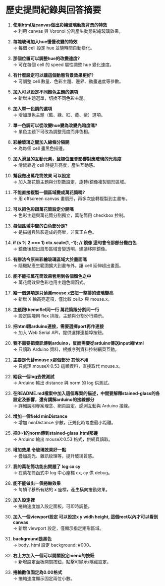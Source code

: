 # 歷史提問紀錄與回答摘要

1. **使用html及canvas做出彩繪玻璃動態背景的特效**  
   → 利用 canvas 與 Voronoi 分割產生動態彩繪玻璃效果。

2. **每塊玻璃加入hue慢慢改變的特效**  
   → 每個 cell 設定 hue 並隨時間自動變化。

3. **那個位置可以調整hue的改變速度?**  
   → 可在每個 cell 的 speed 屬性調整 hue 變化速度。

4. **有什麼設定可以讓這個動態背景效果更好?**  
   → 可調整 cell 數量、色彩主題、邊界、動畫速度等參數。

5. **加入可以設定不同顏色主題的選項**  
   → 新增主題選單，切換不同色彩主題。

6. **加入單一色調的選項**  
   → 增加單色主題（藍、綠、紅、黃、紫）選項。

7. **單一色調可以從改變hue變為改變光暗度嗎?**  
   → 單色主題下可改為調整亮度而非色相。

8. **彩繪玻璃之間加入線條分隔開**  
   → 為每個 cell 畫黑色描邊。

9. **加入滑鼠的互動元素，鼠標位置會影響對應玻璃的光亮度**  
   → 滑鼠靠近 cell 時提升亮度，產生互動感。

10. **幫我做出萬花筒效果 可以設定**  
    → 加入萬花筒主題與分割數設定，旋轉/鏡像複製扇形區域。

11. **不能直接複製一個區域變成萬花筒嗎?**  
    → 用 offscreen canvas 畫扇形，再多次旋轉複製到主畫布。

12. **可以把色彩跟萬花筒設定分開嗎**  
    → 色彩主題與萬花筒分割獨立，萬花筒用 checkbox 控制。

13. **每個區域中間的白色部分是?**  
    → 是描邊與陰影造成的亮暈，非真正白色。

14. **if (s % 2 === 1) ctx.scale(1, -1); // 鏡像 這句會令那部分變白色**  
    → 鏡像後超出扇形區域會變透明，建議移除鏡像。

15. **有辦法令原來彩繪玻璃區域大於畫面嗎**  
    → 隨機點產生範圍擴大到畫布外，讓 cell 延伸超出畫面。

16. **能不能把萬花筒效果套用到各個顏色之中**  
    → 萬花筒效果色彩也用主題色調函式。

17. **給一個選項是只偵測mouse x去把一整排的玻璃變亮**  
    → 新增 X 軸高亮選項，僅比較 cell.x 與 mouse.x。

18. **主題跟themeSel同一行 萬花筒跟分割同一行**  
    → 設定區塊用 flex 排版，主題與分割分行顯示。

19. **把html跟arduino連接，需要選擇port再作連接**  
    → 加入 Web Serial API，提供選擇連接埠按鈕。

20. **我不需要把資訊傳到arduino，反而需要從arduino傳送input給html**  
    → 只讀取 Arduino 資料，根據序列資料控制網頁互動。

21. **主要是代替mouse x那個部分 其他不用**  
    → 只處理 mouseX:0.53 這類資料，直接取代 mouse.x。

22. **給我一個log去做測試**  
    → Arduino 輸出 distance 與 norm 的 log 供測試。

23. **在README.md檔案中加入這個專案的描述，中間要解釋stained-glass的各設定及影響，還有講解arduino的接線部分**  
    → 詳細說明專案理念、網頁設定、感測互動與 Arduino 接線。

24. **增加一個field minDistance**  
    → 增加 minDistance 參數，正規化時考慮最小距離。

25. **把0~1的norm傳到stained-glass.html那邊**  
    → Arduino 輸出 mouseX:0.53 格式，供網頁讀取。

26. **增加效果 令玻璃效果好一點**  
    → 疊加高光、雜訊紋理等，提升玻璃質感。

27. **我的萬花筒功能出問題了 log cx cy**  
    → 在萬花筒函式中 log 中心座標 cx, cy 供 debug。

28. **能不能做出一個捲軸效果**  
    → 每幀平移所有點的 x 座標，產生橫向捲動效果。

29. **加入設定裡**  
    → 捲軸速度加入設定面板，可即時調整。

30. **加入一個viewport設定 可以設定x y widh height, 這個rect以內才可以看到canvas**  
    → 新增 viewport 設定，僅顯示指定矩形區域。

31. **background是黑色**  
    → body, html 設定 background: #000。

32. **右上方加入一個可以開關設定menu的按鈕**  
    → 新增設定面板開關按鈕，點擊可顯示/隱藏設定。

33. **捲軸數值固定為0.00格式**  
    → 捲軸速度顯示固定兩位小數。